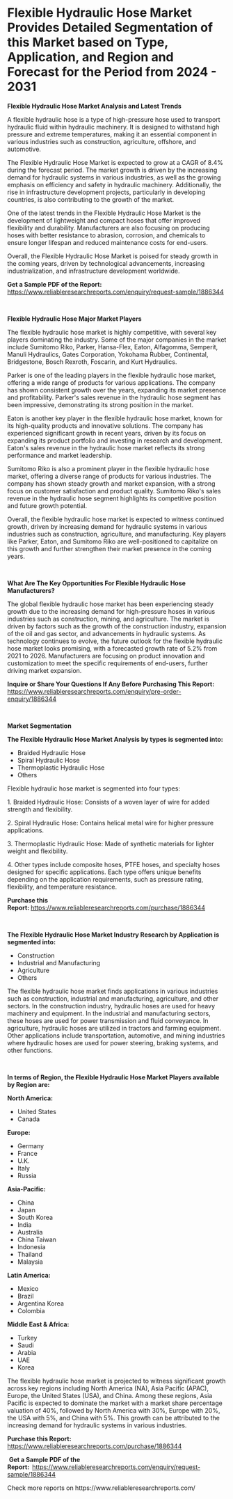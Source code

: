 <p><h1>Flexible Hydraulic Hose Market Provides Detailed Segmentation of this Market based on Type, Application, and Region and Forecast for the Period from 2024 - 2031</h1></p><p><strong>Flexible Hydraulic Hose Market Analysis and Latest Trends</strong></p>
<p><p>A flexible hydraulic hose is a type of high-pressure hose used to transport hydraulic fluid within hydraulic machinery. It is designed to withstand high pressure and extreme temperatures, making it an essential component in various industries such as construction, agriculture, offshore, and automotive.</p><p>The Flexible Hydraulic Hose Market is expected to grow at a CAGR of 8.4% during the forecast period. The market growth is driven by the increasing demand for hydraulic systems in various industries, as well as the growing emphasis on efficiency and safety in hydraulic machinery. Additionally, the rise in infrastructure development projects, particularly in developing countries, is also contributing to the growth of the market.</p><p>One of the latest trends in the Flexible Hydraulic Hose Market is the development of lightweight and compact hoses that offer improved flexibility and durability. Manufacturers are also focusing on producing hoses with better resistance to abrasion, corrosion, and chemicals to ensure longer lifespan and reduced maintenance costs for end-users.</p><p>Overall, the Flexible Hydraulic Hose Market is poised for steady growth in the coming years, driven by technological advancements, increasing industrialization, and infrastructure development worldwide.</p></p>
<p><strong>Get a Sample PDF of the Report:&nbsp;</strong> <a href="https://www.reliableresearchreports.com/enquiry/request-sample/1886344">https://www.reliableresearchreports.com/enquiry/request-sample/1886344</a></p>
<p>&nbsp;</p>
<p><strong>Flexible Hydraulic Hose Major Market Players</strong></p>
<p><p>The flexible hydraulic hose market is highly competitive, with several key players dominating the industry. Some of the major companies in the market include Sumitomo Riko, Parker, Hansa-Flex, Eaton, Alfagomma, Semperit, Manuli Hydraulics, Gates Corporation, Yokohama Rubber, Continental, Bridgestone, Bosch Rexroth, Foscarin, and Kurt Hydraulics. </p><p>Parker is one of the leading players in the flexible hydraulic hose market, offering a wide range of products for various applications. The company has shown consistent growth over the years, expanding its market presence and profitability. Parker's sales revenue in the hydraulic hose segment has been impressive, demonstrating its strong position in the market.</p><p>Eaton is another key player in the flexible hydraulic hose market, known for its high-quality products and innovative solutions. The company has experienced significant growth in recent years, driven by its focus on expanding its product portfolio and investing in research and development. Eaton's sales revenue in the hydraulic hose market reflects its strong performance and market leadership.</p><p>Sumitomo Riko is also a prominent player in the flexible hydraulic hose market, offering a diverse range of products for various industries. The company has shown steady growth and market expansion, with a strong focus on customer satisfaction and product quality. Sumitomo Riko's sales revenue in the hydraulic hose segment highlights its competitive position and future growth potential.</p><p>Overall, the flexible hydraulic hose market is expected to witness continued growth, driven by increasing demand for hydraulic systems in various industries such as construction, agriculture, and manufacturing. Key players like Parker, Eaton, and Sumitomo Riko are well-positioned to capitalize on this growth and further strengthen their market presence in the coming years.</p></p>
<p>&nbsp;</p>
<p><strong>What Are The Key Opportunities For Flexible Hydraulic Hose Manufacturers?</strong></p>
<p><p>The global flexible hydraulic hose market has been experiencing steady growth due to the increasing demand for high-pressure hoses in various industries such as construction, mining, and agriculture. The market is driven by factors such as the growth of the construction industry, expansion of the oil and gas sector, and advancements in hydraulic systems. As technology continues to evolve, the future outlook for the flexible hydraulic hose market looks promising, with a forecasted growth rate of 5.2% from 2021 to 2026. Manufacturers are focusing on product innovation and customization to meet the specific requirements of end-users, further driving market expansion.</p></p>
<p><strong>Inquire or Share Your Questions If Any Before Purchasing This Report:</strong> <a href="https://www.reliableresearchreports.com/enquiry/pre-order-enquiry/1886344">https://www.reliableresearchreports.com/enquiry/pre-order-enquiry/1886344</a></p>
<p>&nbsp;</p>
<p><strong>Market Segmentation</strong></p>
<p><strong>The Flexible Hydraulic Hose Market Analysis by types is segmented into:</strong></p>
<p><ul><li>Braided Hydraulic Hose</li><li>Spiral Hydraulic Hose</li><li>Thermoplastic Hydraulic Hose</li><li>Others</li></ul></p>
<p><p>Flexible hydraulic hose market is segmented into four types:</p><p>1. Braided Hydraulic Hose: Consists of a woven layer of wire for added strength and flexibility.</p><p>2. Spiral Hydraulic Hose: Contains helical metal wire for higher pressure applications.</p><p>3. Thermoplastic Hydraulic Hose: Made of synthetic materials for lighter weight and flexibility.</p><p>4. Other types include composite hoses, PTFE hoses, and specialty hoses designed for specific applications. Each type offers unique benefits depending on the application requirements, such as pressure rating, flexibility, and temperature resistance.</p></p>
<p><strong>Purchase this Report:&nbsp;</strong><a href="https://www.reliableresearchreports.com/purchase/1886344">https://www.reliableresearchreports.com/purchase/1886344</a></p>
<p>&nbsp;</p>
<p><strong>The Flexible Hydraulic Hose Market Industry Research by Application is segmented into:</strong></p>
<p><ul><li>Construction</li><li>Industrial and Manufacturing</li><li>Agriculture</li><li>Others</li></ul></p>
<p><p>The flexible hydraulic hose market finds applications in various industries such as construction, industrial and manufacturing, agriculture, and other sectors. In the construction industry, hydraulic hoses are used for heavy machinery and equipment. In the industrial and manufacturing sectors, these hoses are used for power transmission and fluid conveyance. In agriculture, hydraulic hoses are utilized in tractors and farming equipment. Other applications include transportation, automotive, and mining industries where hydraulic hoses are used for power steering, braking systems, and other functions.</p></p>
<p>&nbsp;</p>
<p><strong>In terms of Region, the Flexible Hydraulic Hose Market Players available by Region are:</strong></p>
<p>
    <p> <strong> North America: </strong>
        <ul>
            <li>United States</li>
            <li>Canada</li>
        </ul>
        </p> 
    <p> <strong> Europe: </strong>
        <ul>
            <li>Germany</li>
            <li>France</li>
            <li>U.K.</li>
            <li>Italy</li>
            <li>Russia</li>
        </ul>
        </p> 
    <p> <strong> Asia-Pacific: </strong>
        <ul>
            <li>China</li>
            <li>Japan</li>
            <li>South Korea</li>
            <li>India</li>
            <li>Australia</li>
            <li>China Taiwan</li>
            <li>Indonesia</li>
            <li>Thailand</li>
            <li>Malaysia</li>
        </ul>
        </p> 
    <p> <strong> Latin America: </strong>
        <ul>
            <li>Mexico</li>
            <li>Brazil</li>
            <li>Argentina Korea</li>
            <li>Colombia</li>
        </ul>
        </p> 
    <p> <strong> Middle East & Africa: </strong>
        <ul>
            <li>Turkey</li>
            <li>Saudi</li>
            <li>Arabia</li>
            <li>UAE</li>
            <li>Korea</li>
        </ul>
    </p>
    </p>
<p><p>The flexible hydraulic hose market is projected to witness significant growth across key regions including North America (NA), Asia Pacific (APAC), Europe, the United States (USA), and China. Among these regions, Asia Pacific is expected to dominate the market with a market share percentage valuation of 40%, followed by North America with 30%, Europe with 20%, the USA with 5%, and China with 5%. This growth can be attributed to the increasing demand for hydraulic systems in various industries.</p></p>
<p><strong>Purchase this Report: </strong><a href="https://www.reliableresearchreports.com/purchase/1886344">https://www.reliableresearchreports.com/purchase/1886344</a></p>
<p>&nbsp;<strong>Get a Sample PDF of the Report:&nbsp;&nbsp;</strong><a href="https://www.reliableresearchreports.com/enquiry/request-sample/1886344">https://www.reliableresearchreports.com/enquiry/request-sample/1886344</a></p>
<p><strong></strong></p>
<p>Check more reports on https://www.reliableresearchreports.com/</p>